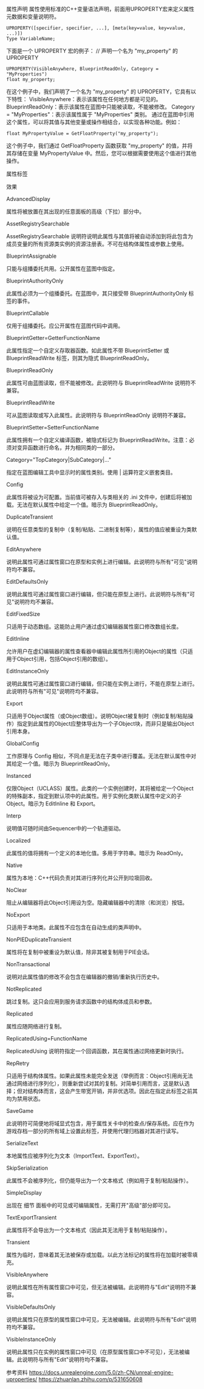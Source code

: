 
属性声明
属性使用标准的C++变量语法声明，前面用UPROPERTY宏来定义属性元数据和变量说明符。
```
UPROPERTY([specifier, specifier, ...], [meta(key=value, key=value, ...)])
Type VariableName;
```

下面是一个 UPROPERTY 宏的例子：
// 声明一个名为 "my_property" 的 UPROPERTY
```
UPROPERTY(VisibleAnywhere, BlueprintReadOnly, Category = "MyProperties")
float my_property;
```
在这个例子中，我们声明了一个名为 "my_property" 的 UPROPERTY，它具有以下特性：
VisibleAnywhere：表示该属性在任何地方都是可见的。
BlueprintReadOnly：表示该属性在蓝图中只能被读取，不能被修改。
Category = "MyProperties"：表示该属性属于 "MyProperties" 类别。
通过在蓝图中引用这个属性，可以将其值与其他变量或操作相结合，以实现各种功能。例如：
```
float MyPropertyValue = GetFloatProperty("my_property");
```
这个例子中，我们通过 GetFloatProperty 函数获取 "my_property" 的值，并将其存储在变量 MyPropertyValue 中。然后，您可以根据需要使用这个值进行其他操作。


属性标签

效果

AdvancedDisplay

属性将被放置在其出现的任意面板的高级（下拉）部分中。

AssetRegistrySearchable

AssetRegistrySearchable 说明符说明此属性与其值将被自动添加到将此包含为成员变量的所有资源类实例的资源注册表。不可在结构体属性或参数上使用。

BlueprintAssignable

只能与组播委托共用。公开属性在蓝图中指定。

BlueprintAuthorityOnly

此属性必须为一个组播委托。在蓝图中，其只接受带 BlueprintAuthorityOnly 标签的事件。

BlueprintCallable

仅用于组播委托。应公开属性在蓝图代码中调用。

BlueprintGetter=GetterFunctionName

此属性指定一个自定义存取器函数。如此属性不带 BlueprintSetter 或 BlueprintReadWrite 标签，则其为隐式 BlueprintReadOnly。

BlueprintReadOnly

此属性可由蓝图读取，但不能被修改。此说明符与 BlueprintReadWrite 说明符不兼容。

BlueprintReadWrite

可从蓝图读取或写入此属性。此说明符与 BlueprintReadOnly 说明符不兼容。

BlueprintSetter=SetterFunctionName

此属性拥有一个自定义编译函数，被隐式标记为 BlueprintReadWrite。注意：必须对变异函数进行命名，并为相同类的一部分。

Category="TopCategory|SubCategory|..."

指定在蓝图编辑工具中显示时的属性类别。使用 | 运算符定义嵌套类目。

Config

此属性将被设为可配置。当前值可被存入与类相关的 .ini 文件中，创建后将被加载。无法在默认属性中给定一个值。暗示为 BlueprintReadOnly。

DuplicateTransient

说明在任意类型的复制中（复制/粘贴、二进制复制等），属性的值应被重设为类默认值。

EditAnywhere

说明此属性可通过属性窗口在原型和实例上进行编辑。此说明符与所有"可见"说明符均不兼容。

EditDefaultsOnly

说明此属性可通过属性窗口进行编辑，但只能在原型上进行。此说明符与所有"可见"说明符均不兼容。

EditFixedSize

只适用于动态数组。这能防止用户通过虚幻编辑器属性窗口修改数组长度。

EditInline

允许用户在虚幻编辑器的属性查看器中编辑此属性所引用的Object的属性（只适用于Object引用，包括Object引用的数组）。

EditInstanceOnly

说明此属性可通过属性窗口进行编辑，但只能在实例上进行，不能在原型上进行。此说明符与所有"可见"说明符均不兼容。

Export

只适用于Object属性（或Object数组）。说明Object被复制时（例如复制/粘贴操作）指定到此属性的Object应整体导出为一个子Object块，而非只是输出Object引用本身。

GlobalConfig

工作原理与 Config 相似，不同点是无法在子类中进行覆盖。无法在默认属性中对其给定一个值。暗示为 BlueprintReadOnly。

Instanced

仅限Object（UCLASS）属性。此类的一个实例创建时，其将被给定一个Object的特殊副本，指定到默认项中的此属性。用于实例化类默认属性中定义的子Object。暗示为 EditInline 和 Export。

Interp

说明值可随时间由Sequencer中的一个轨道驱动。

Localized

此属性的值将拥有一个定义的本地化值。多用于字符串。暗示为 ReadOnly。

Native

属性为本地：C++代码负责对其进行序列化并公开到垃圾回收。

NoClear

阻止从编辑器将此Object引用设为空。隐藏编辑器中的清除（和浏览）按钮。

NoExport

只适用于本地类。此属性不应包含在自动生成的类声明中。

NonPIEDuplicateTransient

属性将在复制中被重设为默认值，除非其被复制用于PIE会话。

NonTransactional

说明对此属性值的修改不会包含在编辑器的撤销/重新执行历史中。

NotReplicated

跳过复制。这只会应用到服务请求函数中的结构体成员和参数。

Replicated

属性应随网络进行复制。

ReplicatedUsing=FunctionName

ReplicatedUsing 说明符指定一个回调函数，其在属性通过网络更新时执行。

RepRetry

只适用于结构体属性。如果此属性未能完全发送（举例而言：Object引用尚无法通过网络进行序列化），则重新尝试对其的复制。对简单引用而言，这是默认选择；但对结构体而言，这会产生带宽开销，并非优选项。因此在指定此标签之前其均为禁用状态。

SaveGame

此说明符可简便地将域显式包含，用于属性关卡中的检查点/保存系统。应在作为游戏存档一部分的所有域上设置此标签，并使用代理归档器对其进行读写。

SerializeText

本地属性应被序列化为文本（ImportText、ExportText）。

SkipSerialization

此属性不会被序列化，但仍能导出为一个文本格式（例如用于复制/粘贴操作）。

SimpleDisplay

出现在 细节 面板中的可见或可编辑属性，无需打开"高级"部分即可见。

TextExportTransient

此属性将不会导出为一个文本格式（因此其无法用于复制/粘贴操作）。

Transient

属性为临时，意味着其无法被保存或加载。以此方法标记的属性将在加载时被零填充。

VisibleAnywhere

说明此属性在所有属性窗口中可见，但无法被编辑。此说明符与"Edit"说明符不兼容。

VisibleDefaultsOnly

说明此属性只在原型的属性窗口中可见，无法被编辑。此说明符与所有"Edit"说明符均不兼容。

VisibleInstanceOnly

说明此属性只在实例的属性窗口中可见（在原型属性窗口中不可见），无法被编辑。此说明符与所有"Edit"说明符均不兼容。

参考资料
https://docs.unrealengine.com/5.0/zh-CN/unreal-engine-uproperties/
https://zhuanlan.zhihu.com/p/531650608